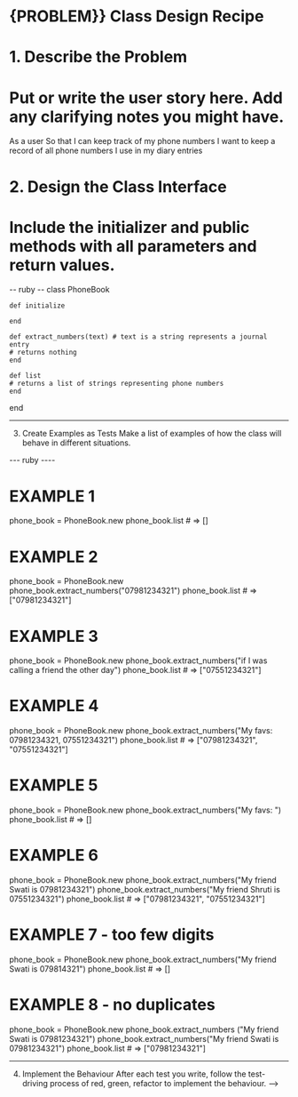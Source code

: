 # {PROBLEM}} Class Design Recipe

# 1. Describe the Problem
# Put or write the user story here. Add any clarifying notes you might have.

As a user
So that I can keep track of my phone numbers
I want to keep a record of all phone numbers I use in my diary entries

# 2. Design the Class Interface
# Include the initializer and public methods with all parameters and return values.

-- ruby --
class PhoneBook

    def initialize

    end

    def extract_numbers(text) # text is a string represents a journal entry
    # returns nothing
    end
    
    def list
    # returns a list of strings representing phone numbers
    end

end

-----

3. Create Examples as Tests
Make a list of examples of how the class will behave in different situations.

--- ruby ----
# EXAMPLE 1
phone_book = PhoneBook.new
phone_book.list # => []

# EXAMPLE 2
phone_book = PhoneBook.new
phone_book.extract_numbers("07981234321")
phone_book.list # => ["07981234321"]

# EXAMPLE 3
phone_book = PhoneBook.new
phone_book.extract_numbers("if I was calling a friend the other day")
phone_book.list # => ["07551234321"]

# EXAMPLE 4
phone_book = PhoneBook.new
phone_book.extract_numbers("My favs: 07981234321, 07551234321")
phone_book.list # => ["07981234321", "07551234321"]

# EXAMPLE 5
phone_book = PhoneBook.new
phone_book.extract_numbers("My favs: ")
phone_book.list # => []

# EXAMPLE 6
phone_book = PhoneBook.new
phone_book.extract_numbers("My friend Swati is 07981234321")
phone_book.extract_numbers("My friend Shruti is 07551234321")
phone_book.list # => ["07981234321", "07551234321"]

# EXAMPLE 7 - too few digits
phone_book = PhoneBook.new
phone_book.extract_numbers("My friend Swati is 079814321")
phone_book.list # => []

# EXAMPLE 8 - no duplicates
phone_book = PhoneBook.new
phone_book.extract_numbers ("My friend Swati is 07981234321")
phone_book.extract_numbers("My friend Swati is 07981234321")
phone_book.list # => ["07981234321"]

-----

4. Implement the Behaviour
After each test you write, follow the test-driving process of red, green, refactor to implement the behaviour. -->